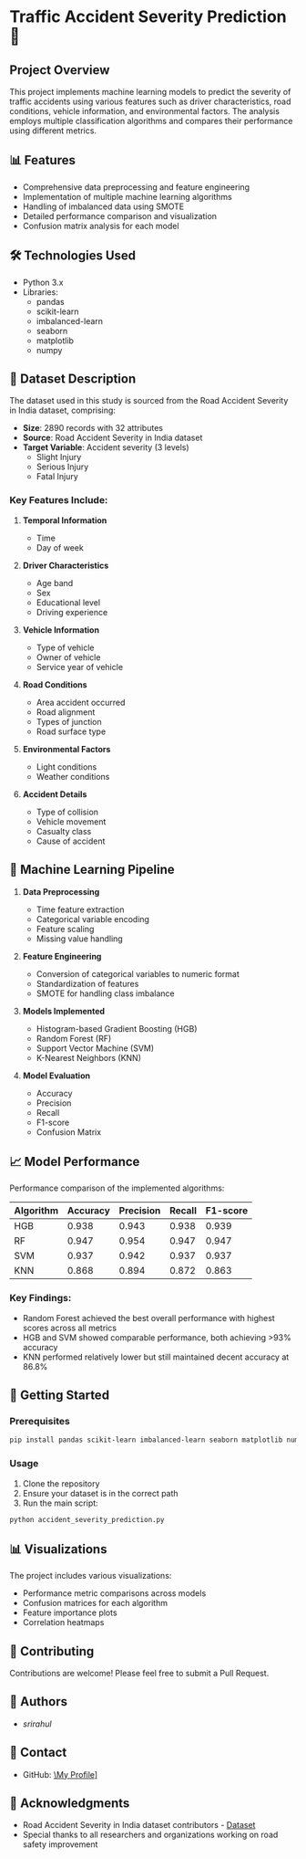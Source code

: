 # Traffic Accident Severity Prediction 🚗

## Project Overview
This project implements machine learning models to predict the severity of traffic accidents using various features such as driver characteristics, road conditions, vehicle information, and environmental factors. The analysis employs multiple classification algorithms and compares their performance using different metrics.

## 📊 Features
- Comprehensive data preprocessing and feature engineering
- Implementation of multiple machine learning algorithms
- Handling of imbalanced data using SMOTE
- Detailed performance comparison and visualization
- Confusion matrix analysis for each model

## 🛠️ Technologies Used
- Python 3.x
- Libraries:
  - pandas
  - scikit-learn
  - imbalanced-learn
  - seaborn
  - matplotlib
  - numpy

## 💾 Dataset Description
The dataset used in this study is sourced from the Road Accident Severity in India dataset, comprising:
- **Size**: 2890 records with 32 attributes
- **Source**: Road Accident Severity in India dataset
- **Target Variable**: Accident severity (3 levels)
  - Slight Injury
  - Serious Injury
  - Fatal Injury

### Key Features Include:
1. **Temporal Information**
   - Time
   - Day of week

2. **Driver Characteristics**
   - Age band
   - Sex
   - Educational level
   - Driving experience

3. **Vehicle Information**
   - Type of vehicle
   - Owner of vehicle
   - Service year of vehicle

4. **Road Conditions**
   - Area accident occurred
   - Road alignment
   - Types of junction
   - Road surface type

5. **Environmental Factors**
   - Light conditions
   - Weather conditions

6. **Accident Details**
   - Type of collision
   - Vehicle movement
   - Casualty class
   - Cause of accident

## 🔄 Machine Learning Pipeline
1. **Data Preprocessing**
   - Time feature extraction
   - Categorical variable encoding
   - Feature scaling
   - Missing value handling

2. **Feature Engineering**
   - Conversion of categorical variables to numeric format
   - Standardization of features
   - SMOTE for handling class imbalance

3. **Models Implemented**
   - Histogram-based Gradient Boosting (HGB)
   - Random Forest (RF)
   - Support Vector Machine (SVM)
   - K-Nearest Neighbors (KNN)

4. **Model Evaluation**
   - Accuracy
   - Precision
   - Recall
   - F1-score
   - Confusion Matrix

## 📈 Model Performance
Performance comparison of the implemented algorithms:

| Algorithm | Accuracy | Precision | Recall | F1-score |
|-----------|----------|-----------|---------|-----------|
| HGB       | 0.938    | 0.943     | 0.938   | 0.939     |
| RF        | 0.947    | 0.954     | 0.947   | 0.947     |
| SVM       | 0.937    | 0.942     | 0.937   | 0.937     |
| KNN       | 0.868    | 0.894     | 0.872   | 0.863     |

### Key Findings:
- Random Forest achieved the best overall performance with highest scores across all metrics
- HGB and SVM showed comparable performance, both achieving >93% accuracy
- KNN performed relatively lower but still maintained decent accuracy at 86.8%

## 🚀 Getting Started

### Prerequisites
```bash
pip install pandas scikit-learn imbalanced-learn seaborn matplotlib numpy
```

### Usage
1. Clone the repository
2. Ensure your dataset is in the correct path
3. Run the main script:
```python
python accident_severity_prediction.py
```

## 📊 Visualizations
The project includes various visualizations:
- Performance metric comparisons across models
- Confusion matrices for each algorithm
- Feature importance plots
- Correlation heatmaps

## 🤝 Contributing
Contributions are welcome! Please feel free to submit a Pull Request.

## 👥 Authors
- _srirahul_

## 📮 Contact
- GitHub: [\My Profile\]](https://github.com/Sri-Rahul)

## 🙏 Acknowledgments
- Road Accident Severity in India dataset contributors - [Dataset](https://www.kaggle.com/datasets/kanuriviveknag/road-accidents-severity-dataset)
- Special thanks to all researchers and organizations working on road safety improvement
